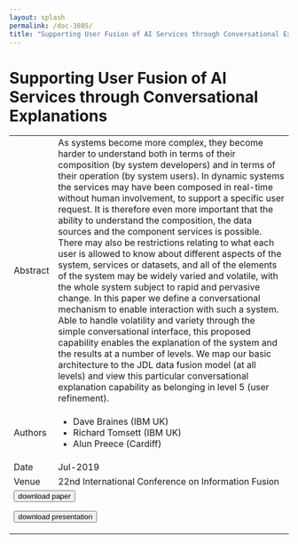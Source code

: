 ```yaml
---
layout: splash
permalink: /doc-3885/
title: "Supporting User Fusion of AI Services through Conversational Explanations"
---
```


# Supporting User Fusion of AI Services through Conversational Explanations

<table>
    <tbody>
    <tr>
        <td>Abstract</td>
        <td>As systems become more complex, they become harder to understand both in terms of their composition (by system developers) and in terms of their operation (by system users). In dynamic systems the services may have been composed in real-time without human involvement, to support a specific user request. It is therefore even more important that the ability to understand the composition, the data sources and the component services is possible. There may also be restrictions relating to what each user is allowed to know about different aspects of the system, services or datasets, and all of the elements of the system may be widely varied and volatile, with the whole system subject to rapid and pervasive change. In this paper we define a conversational mechanism to enable interaction with such a system. Able to handle volatility and variety through the simple conversational interface, this proposed capability enables the explanation of the system and the results at a number of levels. We map our basic architecture to the JDL data fusion model (at all levels) and view this particular conversational explanation capability as belonging in level 5 (user refinement).</td>
    </tr>
    <tr>
        <td>Authors</td>
        <td>
            <ul>
                <li>Dave Braines (IBM UK)</li>
                <li>Richard Tomsett (IBM UK)</li>
                <li>Alun Preece (Cardiff)</li>
            </ul>
        </td>
    </tr>
    <tr>
        <td>Date</td>
        <td>Jul-2019</td>
    </tr>
    <tr>
        <td>Venue</td>
        <td>22nd International Conference on Information Fusion</td>
    </tr>
        <tr>
            <td colspan="2">
                <form method="get" action="https://dais-ita.org/sites/default/files/PID5973411.pdf">
                    <button type="submit">download paper</button>
                </form>
                <form method="get" action="https://dais-ita.org/sites/default/files/FUSION_2019_ConversationalExplanations_FINAL.pdf">
                    <button type="submit">download presentation</button>
                </form>
            </td>
        </tr>
    </tbody>
</table>
